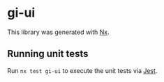 # gi-ui

This library was generated with [Nx](https://nx.dev).

## Running unit tests

Run `nx test gi-ui` to execute the unit tests via [Jest](https://jestjs.io).
